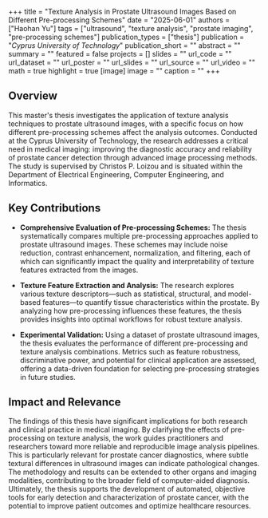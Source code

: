 +++
title = "Texture Analysis in Prostate Ultrasound Images Based on Different Pre-processing Schemes"
date = "2025-06-01"
authors = ["Haohan Yu"]
tags = ["ultrasound", "texture analysis", "prostate imaging", "pre-processing schemes"]
publication_types = ["thesis"]
publication = "_Cyprus University of Technology_"
publication_short = ""
abstract = ""
summary = ""
featured = false
projects = []
slides = ""
url_code = ""
url_dataset = ""
url_poster = ""
url_slides = ""
url_source = ""
url_video = ""
math = true
highlight = true
[image]
image = ""
caption = ""
+++

## Overview

This master's thesis investigates the application of texture analysis techniques to prostate ultrasound images, with a specific focus on how different pre-processing schemes affect the analysis outcomes. Conducted at the Cyprus University of Technology, the research addresses a critical need in medical imaging: improving the diagnostic accuracy and reliability of prostate cancer detection through advanced image processing methods. The study is supervised by Christos P. Loizou and is situated within the Department of Electrical Engineering, Computer Engineering, and Informatics.

## Key Contributions

- **Comprehensive Evaluation of Pre-processing Schemes:** The thesis systematically compares multiple pre-processing approaches applied to prostate ultrasound images. These schemes may include noise reduction, contrast enhancement, normalization, and filtering, each of which can significantly impact the quality and interpretability of texture features extracted from the images.

- **Texture Feature Extraction and Analysis:** The research explores various texture descriptors—such as statistical, structural, and model-based features—to quantify tissue characteristics within the prostate. By analyzing how pre-processing influences these features, the thesis provides insights into optimal workflows for robust texture analysis.

- **Experimental Validation:** Using a dataset of prostate ultrasound images, the thesis evaluates the performance of different pre-processing and texture analysis combinations. Metrics such as feature robustness, discriminative power, and potential for clinical application are assessed, offering a data-driven foundation for selecting pre-processing strategies in future studies.

## Impact and Relevance

The findings of this thesis have significant implications for both research and clinical practice in medical imaging. By clarifying the effects of pre-processing on texture analysis, the work guides practitioners and researchers toward more reliable and reproducible image analysis pipelines. This is particularly relevant for prostate cancer diagnostics, where subtle textural differences in ultrasound images can indicate pathological changes. The methodology and results can be extended to other organs and imaging modalities, contributing to the broader field of computer-aided diagnosis. Ultimately, the thesis supports the development of automated, objective tools for early detection and characterization of prostate cancer, with the potential to improve patient outcomes and optimize healthcare resources.